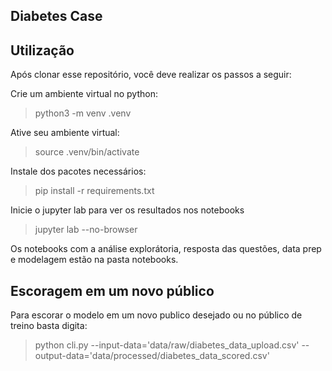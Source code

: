 ## Diabetes Case

## Utilização

Após clonar esse repositório, você deve realizar os passos a seguir:

Crie um ambiente virtual no python:
> python3 -m venv .venv

Ative seu ambiente virtual:
> source .venv/bin/activate

Instale dos pacotes necessários:
> pip install -r requirements.txt

Inicie o jupyter lab para ver os resultados nos notebooks
> jupyter lab --no-browser

Os notebooks com a análise explorátoria, resposta das questões, data prep e modelagem estão na pasta notebooks.

## Escoragem em um novo público
Para escorar o modelo em um novo publico desejado ou no público de treino basta digita:

> python cli.py --input-data='data/raw/diabetes_data_upload.csv' --output-data='data/processed/diabetes_data_scored.csv'
